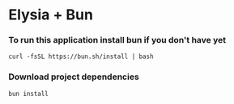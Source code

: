 # Elysia + Bun

### To run this application install bun if you don't have yet
``` curl -fsSL https://bun.sh/install | bash ```

### Download project dependencies
``` bun install ```